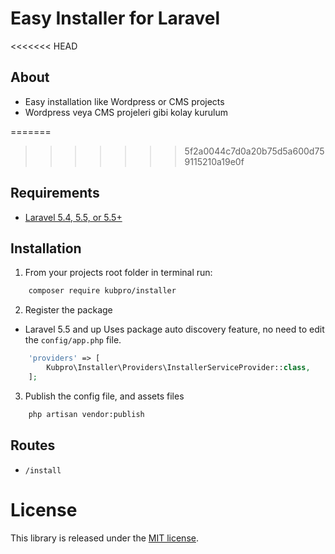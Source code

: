 # Easy Installer for Laravel 
<<<<<<< HEAD

## About

* Easy installation like Wordpress or CMS projects
* Wordpress veya CMS projeleri gibi kolay kurulum



=======
>>>>>>> 5f2a0044c7d0a20b75d5a600d759115210a19e0f

## Requirements

* [Laravel 5.4, 5.5, or 5.5+](https://laravel.com/docs/installation)

## Installation

1. From your projects root folder in terminal run:

```bash
    composer require kubpro/installer
```

2. Register the package

* Laravel 5.5 and up
Uses package auto discovery feature, no need to edit the `config/app.php` file.

```php
	'providers' => [
	    Kubpro\Installer\Providers\InstallerServiceProvider::class,
	];
```

3. Publish the  config file,  and assets files 

```bash
    php artisan vendor:publish
```

## Routes

* `/install`


License
=======

This library is released under the [MIT license](LICENSE).
